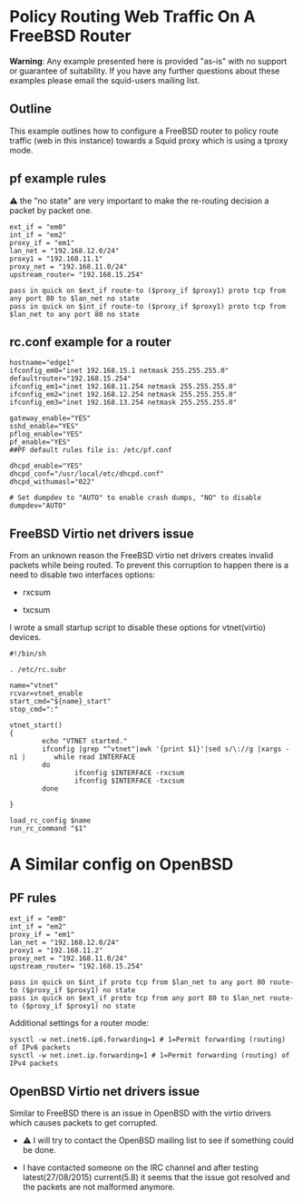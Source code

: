 # Policy Routing Web Traffic On A FreeBSD Router

**Warning**: Any example presented here is provided "as-is" with no
support or guarantee of suitability. If you have any further questions
about these examples please email the squid-users mailing list.

## Outline

This example outlines how to configure a FreeBSD router to policy route
traffic (web in this instance) towards a Squid proxy which is using a
tproxy mode.

## pf example rules

⚠️ the
"no state" are very important to make the re-routing decision a packet
by packet one.

    ext_if = "em0"
    int_if = "em2"
    proxy_if = "em1"
    lan_net = "192.168.12.0/24"
    proxy1 = "192.168.11.1"
    proxy_net = "192.168.11.0/24"
    upstream_router= "192.168.15.254"
    
    pass in quick on $ext_if route-to ($proxy_if $proxy1) proto tcp from any port 80 to $lan_net no state
    pass in quick on $int_if route-to ($proxy_if $proxy1) proto tcp from $lan_net to any port 80 no state

## rc.conf example for a router

    hostname="edge1"
    ifconfig_em0="inet 192.168.15.1 netmask 255.255.255.0"
    defaultrouter="192.168.15.254"
    ifconfig_em1="inet 192.168.11.254 netmask 255.255.255.0"
    ifconfig_em2="inet 192.168.12.254 netmask 255.255.255.0"
    ifconfig_em3="inet 192.168.13.254 netmask 255.255.255.0"
    
    gateway_enable="YES"
    sshd_enable="YES"
    pflog_enable="YES"
    pf_enable="YES"
    ##PF default rules file is: /etc/pf.conf
    
    dhcpd_enable="YES"
    dhcpd_conf="/usr/local/etc/dhcpd.conf"
    dhcpd_withumasl="022"
    
    # Set dumpdev to "AUTO" to enable crash dumps, "NO" to disable
    dumpdev="AUTO"

## FreeBSD Virtio net drivers issue

From an unknown reason the FreeBSD virtio net drivers creates invalid
packets while being routed. To prevent this corruption to happen there
is a need to disable two interfaces options:

  - rxcsum

  - txcsum

I wrote a small startup script to disable these options for
vtnet(virtio) devices.

``` highlight
#!/bin/sh

. /etc/rc.subr

name="vtnet"
rcvar=vtnet_enable
start_cmd="${name}_start"
stop_cmd=":"

vtnet_start()
{
        echo "VTNET started."
        ifconfig |grep "^vtnet"|awk '{print $1}'|sed s/\://g |xargs -n1 |       while read INTERFACE
        do
                ifconfig $INTERFACE -rxcsum
                ifconfig $INTERFACE -txcsum
        done

}

load_rc_config $name
run_rc_command "$1"
```

# A Similar config on OpenBSD

## PF rules

    ext_if = "em0"
    int_if = "em2"
    proxy_if = "em1"
    lan_net = "192.168.12.0/24"
    proxy1 = "192.168.11.2"
    proxy_net = "192.168.11.0/24"
    upstream_router= "192.168.15.254"
    
    pass in quick on $int_if proto tcp from $lan_net to any port 80 route-to ($proxy_if $proxy1) no state
    pass in quick on $ext_if proto tcp from any port 80 to $lan_net route-to ($proxy_if $proxy1) no state

Additional settings for a router mode:

    sysctl -w net.inet6.ip6.forwarding=1 # 1=Permit forwarding (routing) of IPv6 packets
    sysctl -w net.inet.ip.forwarding=1 # 1=Permit forwarding (routing) of IPv4 packets

## OpenBSD Virtio net drivers issue

Similar to FreeBSD there is an issue in OpenBSD with the virtio drivers
which causes packets to get corrupted.

  - ⚠️
    I will try to contact the OpenBSD mailing list to see if something
    could be done.

  - I have contacted someone on the IRC channel and after testing
    latest(27/08/2015) current(5.8) it seems that the issue got resolved
    and the packets are not malformed anymore.
